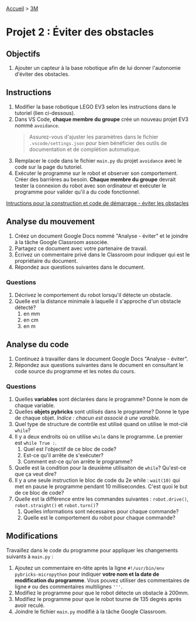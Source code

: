 [Accueil](./index.md) > [3M](./acceuil3M.md#projet-7--mouvement-avec-mission)

# Projet 2 : Éviter des obstacles

## Objectifs

1. Ajouter un capteur à la base robotique afin de lui donner l'autonomie d'éviter des obstacles.

## Instructions

1. Modifier la base robotique LEGO EV3 selon les instructions dans le tutoriel (lien ci-dessous).
1. Dans VS Code, **chaque membre du groupe** crée un nouveau projet EV3 nommé `avoidance`.
    > Assurez-vous d'ajuster les paramètres dans le fichier `.vscode/settings.json` pour bien bénéficier des outils de documentation et de complétion automatique.
1. Remplacer le code dans le fichier `main.py` du projet `avoidance` avec le code sur la page du tutoriel.
1. Exécuter le programme sur le robot et observer son comportement. Créer des barrières au besoin. **Chaque membre du groupe** devrait tester la connexion du robot avec son ordinateur et exécuter le programme pour valider qu'il a du code fonctionnel.

[Intructions pour la construction et code de démarrage - éviter les obstacles](https://pybricks.com/ev3-micropython/examples/robot_educator_ultrasonic.html)

## Analyse du mouvement

1. Créez un document Google Docs nommé "Analyse - éviter" et le joindre à la tâche Google Classroom associée.
1. Partagez ce document avec votre partenaire de travail.
1. Écrivez un commentaire privé dans le Classroom pour indiquer qui est le propriétaire du document.
1. Répondez aux questions suivantes dans le document.

### Questions

1. Décrivez le comportement du robot lorsqu'il détecte un obstacle. 
1. Quelle est la distance minimale à laquelle il s'approche d'un obstacle détecté?
    1. en mm
    1. en cm
    1. en m

## Analyse du code

1. Continuez à travailler dans le document Google Docs "Analyse - éviter".
1. Répondez aux questions suivantes dans le document en consultant le code source du programme et les notes du cours.

### Questions

1. Quelles **variables** sont déclarées dans le programme? Donne le nom de chaque variable.
1. Quelles **objets pybricks** sont utilisés dans le programme? Donne le type de chaque objet. _Indice : chacun est associé à une varaible._
1. Quel type de structure de contrôle est utilisé quand on utilise le mot-clé `while`?
1. Il y a deux endroits où on utilise `while` dans le programme. Le premier est `while True :`. 
    1. Quel est l'objectif de ce bloc de code? 
    1. Est-ce qu'il arrête de s'exécuter? 
    1. Comment est-ce qu'on arrête le programme?
1. Quelle est la condition pour la deuxième utilisaiton de `while`? Qu'est-ce que ça veut dire?
1. Il y a une seule instruction le bloc de code du 2e while : `wait(10)` qui met en pause le programme pendant 10 millisecondes. C'est quoi le but de ce bloc de code?
1. Quelle est la différence entre les commandes suivantes : `robot.drive()`, `robot.straight()` et `robot.turn()`?
    1. Quelles informations sont nécessaires pour chaque commande?
    1. Quelle est le comportement du robot pour chaque commande?

## Modifications

Travaillez dans le code du programme pour appliquer les changements suivants à `main.py` :

1. Ajoutez un commentaire en-tête après la ligne `#!/usr/bin/env pybricks-micropython` pour indiquer **votre nom et la date de modification du programme**. Vous pouvez utiliser des commentaires de ligne `#` ou des commentaires multilignes `'''`.
1. Modifiez le programme pour que le robot détecte un obstacle à 200mm.
1. Modifiez le programme pour que le robot tourne de 135 degrés après avoir reculé.
1. Joindre le fichier `main.py` modifié à la tâche Google Classroom.
